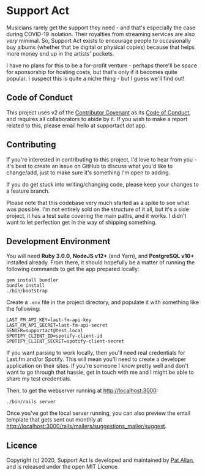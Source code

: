 # Support Act

Musicians rarely get the support they need - and that's especially the case during COVID-19 isolation. Their royalties from streaming services are also _very_ minimal. So, Support Act exists to encourage people to occasionally buy albums (whether that be digital or physical copies) because that helps more money end up in the artists' pockets.

I have no plans for this to be a for-profit venture - perhaps there'll be space for sponsorship for hosting costs, but that's only if it becomes quite popular. I suspect this is quite a niche thing - but I guess we'll find out!

## Code of Conduct

This project uses v2 of the [Contributor Covenant](https://www.contributor-covenant.org) as its [Code of Conduct](CODE_OF_CONDUCT.md), and requires all collaborators to abide by it. If you wish to make a report related to this, please email hello at supportact dot app.

## Contributing

If you're interested in contributing to this project, I'd love to hear from you - it's best to create an issue on GitHub to discuss what you'd like to change/add, just to make sure it's something I'm open to adding.

If you do get stuck into writing/changing code, please keep your changes to a feature branch.

Please note that this codebase very much started as a spike to see what was possible. I'm not entirely sold on the structure of it all, but it's a side project, it has a test suite covering the main paths, and it works. I didn't want to let perfection get in the way of shipping something.

## Development Environment

You will need **Ruby 3.0.0**, **NodeJS v12+** (and Yarn), and **PostgreSQL v10+** installed already. From there, it should hopefully be a matter of running the following commands to get the app prepared locally:

```
gem install bundler
bundle install
./bin/bootstrap
```

Create a `.env` file in the project directory, and populate it with something like the following:

```
LAST_FM_API_KEY=last-fm-api-key
LAST_FM_API_SECRET=last-fm-api-secret
SENDER=supportact@test.local
SPOTIFY_CLIENT_ID=spotify-client-id
SPOTIFY_CLIENT_SECRET=spotify-client-secret
```

If you want parsing to work locally, then you'll need real credentials for Last.fm and/or Spotify. This will mean you'll need to create a developer application on their sites. If you're someone I know pretty well and don't want to go through that hassle, get in touch with me and I might be able to share my test credentials.

Then, to get the webserver running at [http://localhost:3000](http://localhost:3000):

```
./bin/rails server
```

Once you've got the local server running, you can also preview the email template that gets sent out monthly at [http://localhost:3000/rails/mailers/suggestions_mailer/suggest](http://localhost:3000/rails/mailers/suggestions_mailer/suggest).

## Licence

Copyright (c) 2020, Support Act is developed and maintained by [Pat Allan](https://freelancing-gods.com), and is released under the open MIT Licence.
